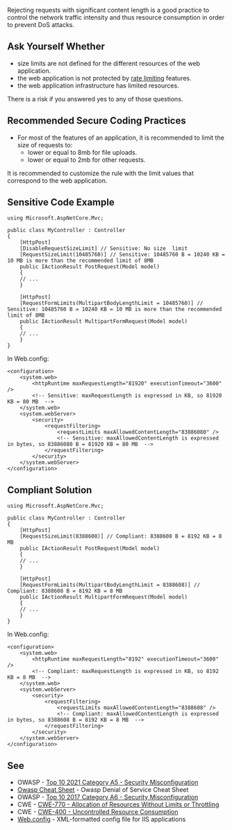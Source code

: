 Rejecting requests with significant content length is a good practice to control the network traffic intensity and thus resource consumption in order to prevent DoS attacks.
 
## Ask Yourself Whether
 
- size limits are not defined for the different resources of the web application.
- the web application is not protected by [rate limiting](https://en.wikipedia.org/wiki/Rate_limiting) features.
- the web application infrastructure has limited resources.

There is a risk if you answered yes to any of those questions.
 
## Recommended Secure Coding Practices

- For most of the features of an application, it is recommended to limit the size of requests to:
    - lower or equal to 8mb for file uploads.
    - lower or equal to 2mb for other requests.

It is recommended to customize the rule with the limit values that correspond to the web application.
 
## Sensitive Code Example

    using Microsoft.AspNetCore.Mvc;
    
    public class MyController : Controller
    {
        [HttpPost]
        [DisableRequestSizeLimit] // Sensitive: No size  limit
        [RequestSizeLimit(10485760)] // Sensitive: 10485760 B = 10240 KB = 10 MB is more than the recommended limit of 8MB
        public IActionResult PostRequest(Model model)
        {
        // ...
        }
    
        [HttpPost]
        [RequestFormLimits(MultipartBodyLengthLimit = 10485760)] // Sensitive: 10485760 B = 10240 KB = 10 MB is more than the recommended limit of 8MB
        public IActionResult MultipartFormRequest(Model model)
        {
        // ...
        }
    }

In Web.config:

    <configuration>
        <system.web>
            <httpRuntime maxRequestLength="81920" executionTimeout="3600" />
            <!-- Sensitive: maxRequestLength is expressed in KB, so 81920 KB = 80 MB  -->
        </system.web>
        <system.webServer>
            <security>
                <requestFiltering>
                    <requestLimits maxAllowedContentLength="83886080" />
                    <!-- Sensitive: maxAllowedContentLength is expressed in bytes, so 83886080 B = 81920 KB = 80 MB  -->
                </requestFiltering>
            </security>
        </system.webServer>
    </configuration>

## Compliant Solution

    using Microsoft.AspNetCore.Mvc;
    
    public class MyController : Controller
    {
        [HttpPost]
        [RequestSizeLimit(8388608)] // Compliant: 8388608 B = 8192 KB = 8 MB
        public IActionResult PostRequest(Model model)
        {
        // ...
        }
    
        [HttpPost]
        [RequestFormLimits(MultipartBodyLengthLimit = 8388608)] // Compliant: 8388608 B = 8192 KB = 8 MB
        public IActionResult MultipartFormRequest(Model model)
        {
        // ...
        }
    }

In Web.config:

    <configuration>
        <system.web>
            <httpRuntime maxRequestLength="8192" executionTimeout="3600" />
            <!-- Compliant: maxRequestLength is expressed in KB, so 8192 KB = 8 MB  -->
        </system.web>
        <system.webServer>
            <security>
                <requestFiltering>
                    <requestLimits maxAllowedContentLength="8388608" />
                    <!-- Compliant: maxAllowedContentLength is expressed in bytes, so 8388608 B = 8192 KB = 8 MB  -->
                </requestFiltering>
            </security>
        </system.webServer>
    </configuration>

## See

- OWASP - [Top 10 2021 Category A5 - Security Misconfiguration](https://owasp.org/Top10/A05_2021-Security_Misconfiguration/)
- [Owasp Cheat Sheet](https://cheatsheetseries.owasp.org/cheatsheets/Denial_of_Service_Cheat_Sheet.html) - Owasp Denial of Service
  Cheat Sheet
- OWASP - [Top 10 2017 Category A6 - Security
  Misconfiguration](https://owasp.org/www-project-top-ten/2017/A6_2017-Security_Misconfiguration)
- CWE - [CWE-770 - Allocation of Resources Without Limits or Throttling](https://cwe.mitre.org/data/definitions/770)
- CWE - [CWE-400 - Uncontrolled Resource Consumption](https://cwe.mitre.org/data/definitions/400)
- [Web.config](https://docs.microsoft.com/en-us/aspnet/core/host-and-deploy/iis/web-config) - XML-formatted config file for IIS
  applications